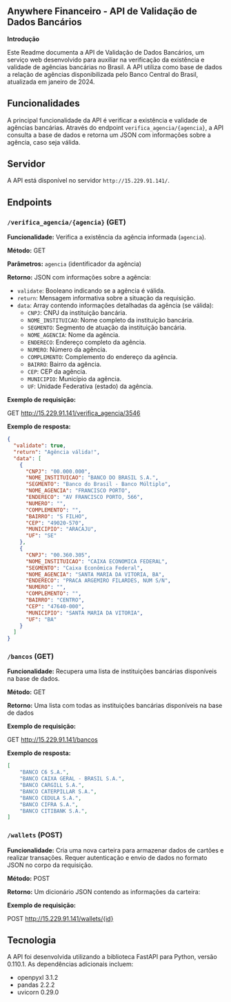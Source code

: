 ## Anywhere Financeiro - API de Validação de Dados Bancários

**Introdução**

Este Readme documenta a API de Validação de Dados Bancários, um serviço web desenvolvido para auxiliar na verificação da existência e validade de agências bancárias no Brasil. A API utiliza como base de dados a relação de agências disponibilizada pelo Banco Central do Brasil, atualizada em janeiro de 2024.

## Funcionalidades

A principal funcionalidade da API é verificar a existência e validade de agências bancárias. Através do endpoint `verifica_agencia/{agencia}`, a API consulta a base de dados e retorna um JSON com informações sobre a agência, caso seja válida.

## Servidor

A API está disponível no servidor `http://15.229.91.141/`.

## Endpoints

### `/verifica_agencia/{agencia}` (GET)

**Funcionalidade:** Verifica a existência da agência informada (`agencia`).

**Método:** GET

**Parâmetros:** `agencia` (identificador da agência)

**Retorno:** JSON com informações sobre a agência:

* `validate`: Booleano indicando se a agência é válida.
* `return`: Mensagem informativa sobre a situação da requisição.
* `data`: Array contendo informações detalhadas da agência (se válida):
    * `CNPJ`: CNPJ da instituição bancária.
    * `NOME_INSTITUICAO`: Nome completo da instituição bancária.
    * `SEGMENTO`: Segmento de atuação da instituição bancária.
    * `NOME_AGENCIA`: Nome da agência.
    * `ENDERECO`: Endereço completo da agência.
    * `NUMERO`: Número da agência.
    * `COMPLEMENTO`: Complemento do endereço da agência.
    * `BAIRRO`: Bairro da agência.
    * `CEP`: CEP da agência.
    * `MUNICIPIO`: Município da agência.
    * `UF`: Unidade Federativa (estado) da agência.

**Exemplo de requisição:**

GET http://15.229.91.141/verifica_agencia/3546

**Exemplo de resposta:**

````json
{
  "validate": true,
  "return": "Agência válida!",
  "data": [
    {
      "CNPJ": "00.000.000",
      "NOME_INSTITUICAO": "BANCO DO BRASIL S.A.",
      "SEGMENTO": "Banco do Brasil - Banco Múltiplo",
      "NOME_AGENCIA": "FRANCISCO PORTO",
      "ENDERECO": "AV FRANCISCO PORTO, 566",
      "NUMERO": "",
      "COMPLEMENTO": "",
      "BAIRRO": "S FILHO",
      "CEP": "49020-570",
      "MUNICIPIO": "ARACAJU",
      "UF": "SE"
    },
    {
      "CNPJ": "00.360.305",
      "NOME_INSTITUICAO": "CAIXA ECONOMICA FEDERAL",
      "SEGMENTO": "Caixa Econômica Federal",
      "NOME_AGENCIA": "SANTA MARIA DA VITORIA, BA",
      "ENDERECO": "PRACA ARGEMIRO FILARDES, NUM S/N",
      "NUMERO": "",
      "COMPLEMENTO": "",
      "BAIRRO": "CENTRO",
      "CEP": "47640-000",
      "MUNICIPIO": "SANTA MARIA DA VITORIA",
      "UF": "BA"
    }
  ]
}
````

### `/bancos` (GET)

**Funcionalidade:** Recupera uma lista de instituições bancárias disponíveis na base de dados.


**Método:** GET

**Retorno:** Uma lista com todas as instituições bancárias disponíveis na base de dados

**Exemplo de requisição:**

GET http://15.229.91.141/bancos

**Exemplo de resposta:**

````json
[
    "BANCO C6 S.A.",
    "BANCO CAIXA GERAL - BRASIL S.A.",
    "BANCO CARGILL S.A.",
    "BANCO CATERPILLAR S.A.",
    "BANCO CEDULA S.A.",
    "BANCO CIFRA S.A.",
    "BANCO CITIBANK S.A.",
]
````

### `/wallets` (POST)

**Funcionalidade:** Cria uma nova carteira para armazenar dados de cartões e realizar transações. Requer autenticação e envio de dados no formato JSON no corpo da requisição.

**Método:** POST

**Retorno:** Um dicionário JSON contendo as informações da carteira:

**Exemplo de requisição:**

POST http://15.229.91.141/wallets/{id}

## Tecnologia

A API foi desenvolvida utilizando a biblioteca FastAPI para Python, versão 0.110.1. As dependências adicionais incluem:

* openpyxl 3.1.2
* pandas 2.2.2
* uvicorn 0.29.0